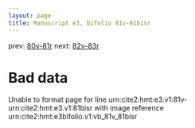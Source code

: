 ```yaml
---
layout: page
title: Manuscript e3, bifolio 81v-81bisr
---
```


prev: [80v-81r](../80v-81r/) next: [82v-83r](../82v-83r/)

# Bad data

Unable to format page for line urn:cite2:hmt:e3.v1:81v-urn:cite2:hmt:e3.v1:81bisr with image reference urn:cite2:hmt:e3bifolio.v1:vb_81v_81bisr
